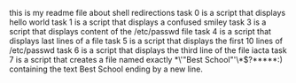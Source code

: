 this is my readme file about shell redirections
task 0 is a script that displays hello world
task 1 is a script that displays a confused smiley
task 3 is a script that displays content of the /etc/passwd file
task 4 is a script that displays last lines of a file
task 5 is a script that displays the first 10 lines of /etc/passwd
task 6 is a script that displays the third line of the file iacta
task 7 is a script that creates a file named exactly \*\\'"Best School"\'\\*$\?\*\*\*\*\*:) containing the text Best School ending by a new line.
